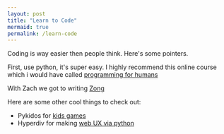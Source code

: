 ```yaml
---
layout: post
title: "Learn to Code"
mermaid: true
permalink: /learn-code
---
```


Coding is way easier then people think. Here's some pointers.

First, use python, it's super easy. I highly recommend this online course which i would have called [programming for humans](https://www.coursera.org/learn/interactive-python-1)

With Zach we got to writing [Zong](/ig66/602)

Here are some other cool things to check out:

- Pykidos for [kids games](https://pykidos.github.io/)
- Hyperdiv for making [web UX via python](https://hyperdiv.io/)
